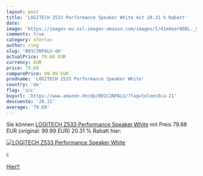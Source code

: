 ```yaml
---
layout: post
title: 'LOGITECH Z533 Performance Speaker White mit 20.31 % Rabatt'
date: 
image: 'https://images-eu.ssl-images-amazon.com/images/I/41m4oar8OBL._SL200_.jpg'
comments: true
category: ofertas
author: ring
slug: 'B01C3NPALU-de'
actualPrice: 79.68 EUR
currency: EUR
price: 79.68
comparePrice: 99.99 EUR
prodname: 'LOGITECH Z533 Performance Speaker White'
country: 'de'
flag: '🇩🇪'
buyurl: 'https://www.amazon.de/dp/B01C3NPALU/?tag=tolees0ca-21'
descuento: '20.31'
average: '79.68'
---
```


Sie können [LOGITECH Z533 Performance Speaker White](https://www.amazon.de/dp/B01C3NPALU/?tag=tolees0ca-21) mit Preis 79.68 EUR (original: 99.99 EUR) 20.31 % Rabatt hier:

[![LOGITECH Z533 Performance Speaker White](https://images-eu.ssl-images-amazon.com/images/I/41m4oar8OBL._SL200_.jpg)](https://www.amazon.de/dp/B01C3NPALU/?tag=tolees0ca-21)

ℹ️:


[Hier!!](https://www.amazon.de/dp/B01C3NPALU/?tag=tolees0ca-21)
